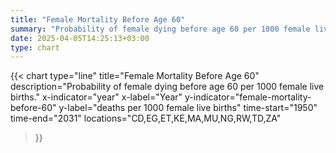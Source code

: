 ```yaml
---
title: "Female Mortality Before Age 60"
summary: "Probability of female dying before age 60 per 1000 female live births"
date: 2025-04-05T14:25:13+03:00
type: chart
---
```


{{< chart
    type="line"
    title="Female Mortality Before Age 60"
    description="Probability of female dying before age 60 per 1000 female live births."
    x-indicator="year"
    x-label="Year"
    y-indicator="female-mortality-before-60"
    y-label="deaths per 1000 female live births"
    time-start="1950"
    time-end="2031"
    locations="CD,EG,ET,KE,MA,MU,NG,RW,TD,ZA"
>}}

